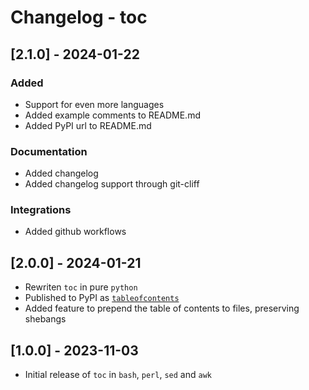 # Changelog - toc

## [2.1.0] - 2024-01-22
### Added

- Support for even more languages
- Added example comments to README.md
- Added PyPI url to README.md

### Documentation

- Added changelog
- Added changelog support through git-cliff

### Integrations

- Added github workflows

## [2.0.0] - 2024-01-21

- Rewriten `toc` in pure `python`
- Published to PyPI as [`tableofcontents`](https://pypi.org/project/tableofcontents)
- Added feature to prepend the table of contents to files, preserving shebangs

## [1.0.0] - 2023-11-03

- Initial release of `toc` in `bash`, `perl`, `sed` and `awk`
